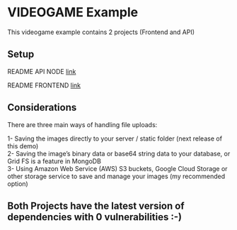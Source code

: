 # VIDEOGAME Example
This videogame example contains 2 projects (Frontend and API)

## Setup
README API NODE [link](API-NODE-GAME/README.md)

README FRONTEND [link](FRONTEND-ANGULAR-GAME/README.md)

## Considerations
There are three main ways of handling file uploads:

1- Saving the images directly to your server / static folder (next release of this demo) <br />
2- Saving the image’s binary data or base64 string data to your database, or Grid FS is a feature in MongoDB <br />
3- Using Amazon Web Service (AWS) S3 buckets, Google Cloud Storage or other storage service to save and manage your images (my recommended option)<br />

## Both Projects have the latest version of dependencies with 0 vulnerabilities :-)